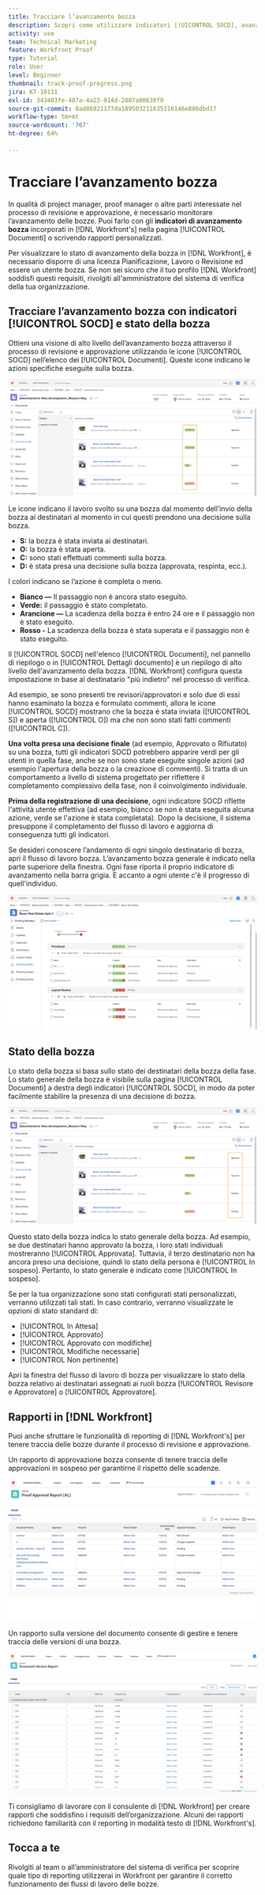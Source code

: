 ```yaml
---
title: Tracciare l’avanzamento bozza
description: Scopri come utilizzare indicatori [!UICONTROL SOCD], avanzamento bozza e rapporti per monitorare l’avanzamento di una bozza in  [!DNL  Workfront].
activity: use
team: Technical Marketing
feature: Workfront Proof
type: Tutorial
role: User
level: Beginner
thumbnail: track-proof-progress.png
jira: KT-10111
exl-id: 343483fe-487a-4a23-914d-2807a00630f9
source-git-commit: 8ad86921177da189503211635116146e886dbd17
workflow-type: tm+mt
source-wordcount: '767'
ht-degree: 64%

---
```


# Tracciare l’avanzamento bozza

In qualità di project manager, proof manager o altre parti interessate nel processo di revisione e approvazione, è necessario monitorare l’avanzamento delle bozze. Puoi farlo con gli **indicatori di avanzamento bozza** incorporati in [!DNL Workfront's] nella pagina [!UICONTROL Documenti] o scrivendo rapporti personalizzati.

Per visualizzare lo stato di avanzamento della bozza in [!DNL Workfront], è necessario disporre di una licenza Pianificazione, Lavoro o Revisione ed essere un utente bozza. Se non sei sicuro che il tuo profilo [!DNL Workfront] soddisfi questi requisiti, rivolgiti all&#39;amministratore del sistema di verifica della tua organizzazione.

## Tracciare l’avanzamento bozza con indicatori [!UICONTROL SOCD] e stato della bozza

Ottieni una visione di alto livello dell’avanzamento bozza attraverso il processo di revisione e approvazione utilizzando le icone [!UICONTROL SOCD] nell’elenco dei [!UICONTROL Documenti]. Queste icone indicano le azioni specifiche eseguite sulla bozza.

![Immagine dell’elenco dei [!UICONTROL Documenti] in un progetto [!DNL  Workfront] con le icone [!UICONTROL SOCD] evidenziate.](assets/manage-proofs-socd.png)

Le icone indicano il lavoro svolto su una bozza dal momento dell’invio della bozza ai destinatari al momento in cui questi prendono una decisione sulla bozza.

* **S:** la bozza è stata inviata ai destinatari.
* **O:** la bozza è stata aperta.
* **C:** sono stati effettuati commenti sulla bozza.
* **D:** è stata presa una decisione sulla bozza (approvata, respinta, ecc.).

I colori indicano se l’azione è completa o meno.

* **Bianco —** Il passaggio non è ancora stato eseguito.
* **Verde:** il passaggio è stato completato.
* **Arancione —** La scadenza della bozza è entro 24 ore e il passaggio non è stato eseguito.
* **Rosso -** La scadenza della bozza è stata superata e il passaggio non è stato eseguito.

Il [!UICONTROL SOCD] nell&#39;elenco [!UICONTROL Documenti], nel pannello di riepilogo o in [!UICONTROL Dettagli documento] è un riepilogo di alto livello dell&#39;avanzamento della bozza. [!DNL Workfront] configura questa impostazione in base al destinatario &quot;più indietro&quot; nel processo di verifica.

Ad esempio, se sono presenti tre revisori/approvatori e solo due di essi hanno esaminato la bozza e formulato commenti, allora le icone [!UICONTROL SOCD] mostrano che la bozza è stata inviata ([!UICONTROL S]) e aperta ([!UICONTROL O]) ma che non sono stati fatti commenti ([!UICONTROL C]).

**Una volta presa una decisione finale** (ad esempio, Approvato o Rifiutato) su una bozza, tutti gli indicatori SOCD potrebbero apparire verdi per gli utenti in quella fase, anche se non sono state eseguite singole azioni (ad esempio l&#39;apertura della bozza o la creazione di commenti). Si tratta di un comportamento a livello di sistema progettato per riflettere il completamento complessivo della fase, non il coinvolgimento individuale.

**Prima della registrazione di una decisione**, ogni indicatore SOCD riflette l&#39;attività utente effettiva (ad esempio, bianco se non è stata eseguita alcuna azione, verde se l&#39;azione è stata completata). Dopo la decisione, il sistema presuppone il completamento del flusso di lavoro e aggiorna di conseguenza tutti gli indicatori.

Se desideri conoscere l’andamento di ogni singolo destinatario di bozza, apri il flusso di lavoro bozza. L’avanzamento bozza generale è indicato nella parte superiore della finestra. Ogni fase riporta il proprio indicatore di avanzamento nella barra grigia.  E accanto a ogni utente c&#39;è il progresso di quell&#39;individuo.

![Immagine della sezione [!UICONTROL Flusso di lavoro bozza] di un documento.](assets/manage-proofs-socd-in-proofing-workflow-window.png)

## Stato della bozza

Lo stato della bozza si basa sullo stato dei destinatari della bozza della fase. Lo stato generale della bozza è visibile sulla pagina [!UICONTROL Documenti] a destra degli indicatori [!UICONTROL SOCD], in modo da poter facilmente stabilire la presenza di una decisione di bozza.

![Immagine dell’elenco dei [!UICONTROL Documenti] in un progetto [!DNL  Workfront] con lo stato generale della bozza evidenziato.](assets/manage-proofs-overall-status.png)

Questo stato della bozza indica lo stato generale della bozza. Ad esempio, se due destinatari hanno approvato la bozza, i loro stati individuali mostreranno [!UICONTROL Approvata]. Tuttavia, il terzo destinatario non ha ancora preso una decisione, quindi lo stato della persona è [!UICONTROL In sospeso]. Pertanto, lo stato generale è indicato come [!UICONTROL In sospeso].

Se per la tua organizzazione sono stati configurati stati personalizzati, verranno utilizzati tali stati. In caso contrario, verranno visualizzate le opzioni di stato standard di:

* [!UICONTROL In Attesa]
* [!UICONTROL Approvato]
* [!UICONTROL Approvato con modifiche]
* [!UICONTROL Modifiche necessarie]
* [!UICONTROL Non pertinente]

Apri la finestra del flusso di lavoro di bozza per visualizzare lo stato della bozza relativo ai destinatari assegnati ai ruoli bozza [!UICONTROL Revisore e Approvatore] o [!UICONTROL Approvatore].

## Rapporti in [!DNL Workfront]

Puoi anche sfruttare le funzionalità di reporting di [!DNL Workfront's] per tenere traccia delle bozze durante il processo di revisione e approvazione.

Un rapporto di approvazione bozza consente di tenere traccia delle approvazioni in sospeso per garantirne il rispetto delle scadenze.

![Immagine di un rapporto di approvazione bozza in [!DNL  Workfront].](assets/proof-approval-report.png)

Un rapporto sulla versione del documento consente di gestire e tenere traccia delle versioni di una bozza.

![Immagine di un rapporto sulla versione del documento in [!DNL  Workfront].](assets/document-version-report.png)

Ti consigliamo di lavorare con il consulente di [!DNL Workfront] per creare rapporti che soddisfino i requisiti dell’organizzazione. Alcuni dei rapporti richiedono familiarità con il reporting in modalità testo di [!DNL Workfront's].

## Tocca a te

Rivolgiti al team o all’amministratore del sistema di verifica per scoprire quale tipo di reporting utilizzerai in Workfront per garantire il corretto funzionamento dei flussi di lavoro delle bozze.

<!--
### Learn more
* Learn to create reports in [!DNL Workfront] with the Basic Report Creation course.
* View progress and status of a proof
* View activity on a proof within [!DNL Workfront]
-->
